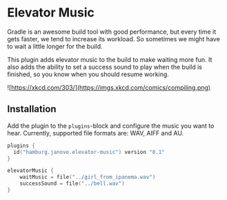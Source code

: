 # Elevator Music

Gradle is an awesome build tool with good performance, but every time it gets faster, we tend to increase its workload.
So sometimes we might have to wait a little longer for the build.

This plugin adds elevator music to the build to make waiting more fun. 
It also adds the ability to set a success sound to play when the build is finished, so you know when you should resume working.

![https://xkcd.com/303/](https://imgs.xkcd.com/comics/compiling.png)

## Installation
Add the plugin to the `plugins`-block and configure the 
music you want to hear. Currently, supported file formats
are: WAV, AIFF and AU.
```kotlin
plugins {
  id("hamburg.janove.elevator-music") version "0.1"
}

elevatorMusic {
    waitMusic = file("../girl_from_ipanema.wav")
    successSound = file("../bell.wav")
}
```
